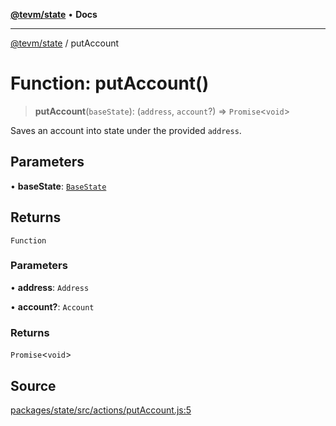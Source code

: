 [**@tevm/state**](../README.md) • **Docs**

***

[@tevm/state](../globals.md) / putAccount

# Function: putAccount()

> **putAccount**(`baseState`): (`address`, `account`?) => `Promise`\<`void`\>

Saves an account into state under the provided `address`.

## Parameters

• **baseState**: [`BaseState`](../type-aliases/BaseState.md)

## Returns

`Function`

### Parameters

• **address**: `Address`

• **account?**: `Account`

### Returns

`Promise`\<`void`\>

## Source

[packages/state/src/actions/putAccount.js:5](https://github.com/evmts/tevm-monorepo/blob/main/packages/state/src/actions/putAccount.js#L5)
